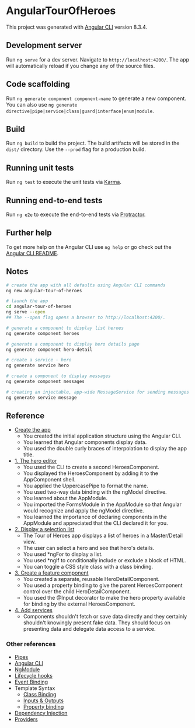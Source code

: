 # AngularTourOfHeroes

This project was generated with [Angular CLI](https://github.com/angular/angular-cli) version 8.3.4.

## Development server

Run `ng serve` for a dev server. Navigate to `http://localhost:4200/`. The app will automatically reload if you change any of the source files.

## Code scaffolding

Run `ng generate component component-name` to generate a new component. You can also use `ng generate directive|pipe|service|class|guard|interface|enum|module`.

## Build

Run `ng build` to build the project. The build artifacts will be stored in the `dist/` directory. Use the `--prod` flag for a production build.

## Running unit tests

Run `ng test` to execute the unit tests via [Karma](https://karma-runner.github.io).

## Running end-to-end tests

Run `ng e2e` to execute the end-to-end tests via [Protractor](http://www.protractortest.org/).

## Further help

To get more help on the Angular CLI use `ng help` or go check out the [Angular CLI README](https://github.com/angular/angular-cli/blob/master/README.md).

## Notes

```bash
# create the app with all defaults using Angular CLI commands
ng new angular-tour-of-heroes

# launch the app
cd angular-tour-of-heroes
ng serve --open
## The --open flag opens a browser to http://localhost:4200/.

# generate a component to display list heroes
ng generate component heroes

# generate a component to display hero details page
ng generate component hero-detail

# create a service - hero
ng generate service hero

# create a component to display messages
ng generate component messages

# creating an injectable, app-wide MessageService for sending messages to be displayed
ng generate service message
```

## Reference

- [Create the app](https://angular.io/tutorial/toh-pt0)
  - You created the initial application structure using the Angular CLI.
  - You learned that Angular components display data.
  - You used the double curly braces of interpolation to display the app title.
- [1. The hero editor](https://angular.io/tutorial/toh-pt1)
  - You used the CLI to create a second HeroesComponent.
  - You displayed the HeroesComponent by adding it to the AppComponent shell.
  - You applied the UppercasePipe to format the name.
  - You used two-way data binding with the ngModel directive.
  - You learned about the AppModule.
  - You imported the FormsModule in the AppModule so that Angular would recognize and apply the ngModel directive.
  - You learned the importance of declaring components in the AppModule and appreciated that the CLI declared it for you.
- [2. Display a selection list](https://angular.io/tutorial/toh-pt2)
  - The Tour of Heroes app displays a list of heroes in a Master/Detail view.
  - The user can select a hero and see that hero's details.
  - You used *ngFor to display a list.
  - You used *ngIf to conditionally include or exclude a block of HTML.
  - You can toggle a CSS style class with a class binding.
- [3. Create a feature component](https://angular.io/tutorial/toh-pt3)
  - You created a separate, reusable HeroDetailComponent.
  - You used a property binding to give the parent HeroesComponent control over the child HeroDetailComponent.
  - You used the @Input decorator to make the hero property available for binding by the external HeroesComponent.
- [4. Add services](https://angular.io/tutorial/toh-pt4)
  - Components shouldn't fetch or save data directly and they certainly shouldn't knowingly present fake data. They should focus on presenting data and delegate data access to a service.

### Other references

- [Pipes](https://angular.io/guide/pipes)
- [Angular CLI](https://angular.io/cli)
- [NgModule](https://angular.io/guide/ngmodules)
- [Lifecycle hooks](https://angular.io/guide/lifecycle-hooks)
- [Event Binding](https://angular.io/guide/template-syntax#event-binding)
- Template Syntax
  - [Class Binding](https://angular.io/guide/template-syntax#class-binding)
  - [Inputs & Outputs](https://angular.io/guide/template-syntax#inputs-outputs)
  - [Property binding](https://angular.io/guide/template-syntax#property-binding)
- [Dependency Injection](https://angular.io/guide/dependency-injection)
- [Providers](https://angular.io/guide/providers)